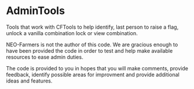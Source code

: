 # AdminTools
Tools that work with CFTools to help identify, last person to raise a flag, unlock a vanilla combination lock or view combination.

NEO-Farmers is not the author of this code.  We are gracious enough to have been provided the code in order to test and help make available resources to ease admin duties.

The code is provided to you in hopes that you will make comments, provide feedback, identify possible areas for improvment and provide additional ideas and features.
